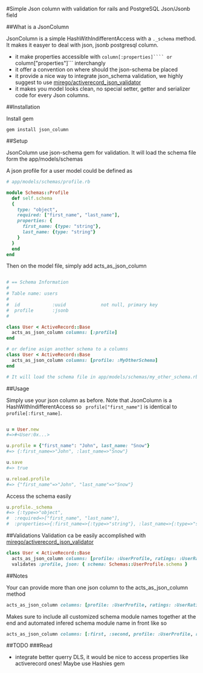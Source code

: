 #Simple Json column with validation for rails and PostgreSQL Json/Jsonb field

##What is a JsonColumn

JsonColumn is a simple HashWithIndifferentAccess with a ```._schema``` method. It makes it easyer to deal with json, jsonb postgresql column.

* it make properties accessible with ```column[:properties]```` or ```column["properties"]``` interchangly
* it offer a convention on where should the json-schema be placed
* it provide a nice way to integrate json_schema validation, we highly suggest to use [mirego/activerecord_json_validator](https://github.com/mirego/activerecord_json_validator)
* it makes you model looks clean, no special setter, getter and serializer code for every Json columns.

##Installation

Install gem

```
gem install json_column
```
##Setup

JsonColumn use json-schema gem for validation. It will load the schema file form the app/models/schemas

A json profile for a user model could be defined as

```ruby
# app/models/schemas/profile.rb

module Schemas::Profile
  def self.schema
  {
    type: "object",
    required: ["first_name", "last_name"],
    properties: {
      first_name: {type: "string"},
      last_name: {type: "string"}
    }
  }
  end
end
```

Then on the model file, simply add acts_as_json_column

```ruby

# == Schema Information
#
# Table name: users
#
#  id            :uuid             not null, primary key
#  profile       :jsonb
#

class User < ActiveRecord::Base
  acts_as_json_column columns: [:profile]
end

# or define asign another schema to a columns
class User < ActiveRecord::Base
  acts_as_json_column columns: [profile: :MyOtherSchema]
end

# It will load the schema file in app/models/schemas/my_other_schema.rb
```

##Usage

Simply use your json column as before. Note that JsonColumn is a HashWithIndifferentAccess so ``` profile["first_name"]``` is identical to ``` profile[:first_name]```.

```ruby

u = User.new
#=>#<User:0x...>

u.profile = {"first_name": "John", last_name: "Snow"}
#=> {:first_name=>"John", :last_name=>"Snow"}

u.save
#=> true

u.reload.profile
#=> {"first_name"=>"John", "last_name"=>"Snow"}

```

Access the schema easily

```ruby
u.profile._schema
#=> {:type=>"object",
#  :required=>["first_name", "last_name"],
#  :properties=>{:first_name=>{:type=>"string"}, :last_name=>{:type=>"string"}}}
```
##Validations
Validation ca be easily accomplished with [mirego/activerecord_json_validator](https://github.com/mirego/activerecord_json_validator)

```ruby
class User < ActiveRecord::Base
  acts_as_json_column columns: [profile: :UserProfile, ratings: :UserRatings]
  validates :profile, json: { schema: Schemas::UserProfile.schema }
```

##Notes

Your can provide more than one json column to the acts_as_json_column method

```ruby
acts_as_json_column columns: [profile: :UserProfile, ratings: :UserRatings]
```

Makes sure to include all customized schema module names together at the end and automated infered schema module name in front like so

```ruby
acts_as_json_column columns: [:first, :second, profile: :UserProfile, ratings: :UserRatings]
```

##TODO
###Read

* integrate better querry DLS, it would be nice to access properties like activerecord ones! Maybe use Hashies gem

